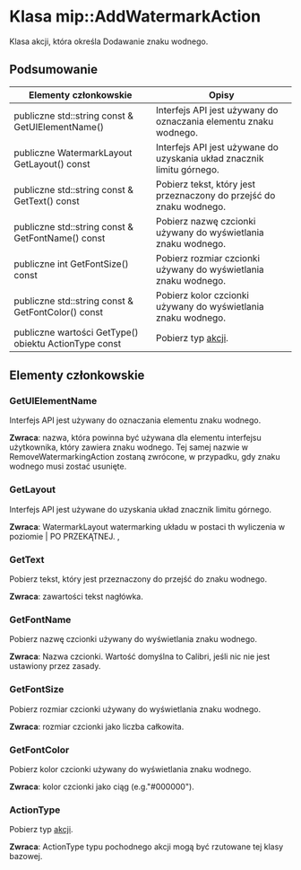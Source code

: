 # <a name="class-mipaddwatermarkaction"></a>Klasa mip::AddWatermarkAction 
Klasa akcji, która określa Dodawanie znaku wodnego.
  
## <a name="summary"></a>Podsumowanie
 Elementy członkowskie                        | Opisy                                
--------------------------------|---------------------------------------------
 publiczne std::string const & GetUIElementName()  |  Interfejs API jest używany do oznaczania elementu znaku wodnego.
 publiczne WatermarkLayout GetLayout() const  |  Interfejs API jest używane do uzyskania układ znacznik limitu górnego.
 publiczne std::string const & GetText() const  |  Pobierz tekst, który jest przeznaczony do przejść do znaku wodnego.
 publiczne std::string const & GetFontName() const  |  Pobierz nazwę czcionki używany do wyświetlania znaku wodnego.
 publiczne int GetFontSize() const  |  Pobierz rozmiar czcionki używany do wyświetlania znaku wodnego.
 publiczne std::string const & GetFontColor() const  |  Pobierz kolor czcionki używany do wyświetlania znaku wodnego.
 publiczne wartości GetType() obiektu ActionType const  |  Pobierz typ [akcji](class_mip_action.md).
  
## <a name="members"></a>Elementy członkowskie
  
### <a name="getuielementname"></a>GetUIElementName
Interfejs API jest używany do oznaczania elementu znaku wodnego.

  
**Zwraca**: nazwa, która powinna być używana dla elementu interfejsu użytkownika, który zawiera znaku wodnego. Tej samej nazwie w RemoveWatermarkingAction zostaną zwrócone, w przypadku, gdy znaku wodnego musi zostać usunięte.
  
### <a name="getlayout"></a>GetLayout
Interfejs API jest używane do uzyskania układ znacznik limitu górnego.

  
**Zwraca**: WatermarkLayout watermarking układu w postaci th wyliczenia w poziomie | PO PRZEKĄTNEJ. ,
  
### <a name="gettext"></a>GetText
Pobierz tekst, który jest przeznaczony do przejść do znaku wodnego.

  
**Zwraca**: zawartości tekst nagłówka.
  
### <a name="getfontname"></a>GetFontName
Pobierz nazwę czcionki używany do wyświetlania znaku wodnego.

  
**Zwraca**: Nazwa czcionki. Wartość domyślna to Calibri, jeśli nic nie jest ustawiony przez zasady.
  
### <a name="getfontsize"></a>GetFontSize
Pobierz rozmiar czcionki używany do wyświetlania znaku wodnego.

  
**Zwraca**: rozmiar czcionki jako liczba całkowita.
  
### <a name="getfontcolor"></a>GetFontColor
Pobierz kolor czcionki używany do wyświetlania znaku wodnego.

  
**Zwraca**: kolor czcionki jako ciąg (e.g."#000000").
  
### <a name="actiontype"></a>ActionType
Pobierz typ [akcji](class_mip_action.md).

  
**Zwraca**: ActionType typu pochodnego akcji mogą być rzutowane tej klasy bazowej.